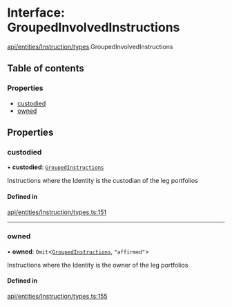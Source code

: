 # Interface: GroupedInvolvedInstructions

[api/entities/Instruction/types](../wiki/api.entities.Instruction.types).GroupedInvolvedInstructions

## Table of contents

### Properties

- [custodied](../wiki/api.entities.Instruction.types.GroupedInvolvedInstructions#custodied)
- [owned](../wiki/api.entities.Instruction.types.GroupedInvolvedInstructions#owned)

## Properties

### custodied

• **custodied**: [`GroupedInstructions`](../wiki/api.entities.Instruction.types.GroupedInstructions)

Instructions where the Identity is the custodian of the leg portfolios

#### Defined in

[api/entities/Instruction/types.ts:151](https://github.com/PolymeshAssociation/polymesh-sdk/blob/9a8715021/src/api/entities/Instruction/types.ts#L151)

___

### owned

• **owned**: `Omit`\<[`GroupedInstructions`](../wiki/api.entities.Instruction.types.GroupedInstructions), ``"affirmed"``\>

Instructions where the Identity is the owner of the leg portfolios

#### Defined in

[api/entities/Instruction/types.ts:155](https://github.com/PolymeshAssociation/polymesh-sdk/blob/9a8715021/src/api/entities/Instruction/types.ts#L155)
